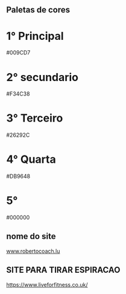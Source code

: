 ## Paletas de cores

# 1° Principal
#009CD7

# 2° secundario
#F34C38

# 3° Terceiro
#26292C

# 4° Quarta
#DB9648

# 5°
#000000

## nome do site
www.robertocoach.lu

## SITE PARA TIRAR ESPIRACAO
https://www.liveforfitness.co.uk/
